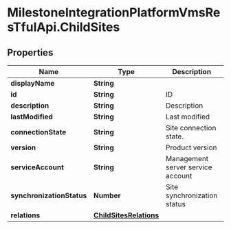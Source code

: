 # MilestoneIntegrationPlatformVmsResTfulApi.ChildSites

## Properties
Name | Type | Description | Notes
------------ | ------------- | ------------- | -------------
**displayName** | **String** |  | [optional] 
**id** | **String** | ID | [optional] 
**description** | **String** | Description | [optional] 
**lastModified** | **String** | Last modified | [optional] 
**connectionState** | **String** | Site connection state.  | [optional] 
**version** | **String** | Product version | [optional] 
**serviceAccount** | **String** | Management server service account | [optional] 
**synchronizationStatus** | **Number** | Site synchronization status | [optional] 
**relations** | [**ChildSitesRelations**](ChildSitesRelations.md) |  | [optional] 
